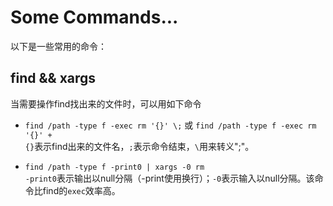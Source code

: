 Some Commands...
===

以下是一些常用的命令：

find && xargs
---
当需要操作find找出来的文件时，可以用如下命令

- `find /path -type f -exec rm '{}' \;` 或 `find /path -type f -exec rm '{}' +`  
 `{}`表示find出来的文件名，`;`表示命令结束，`\`用来转义";"。

- `find /path -type f -print0 | xargs -0 rm`   
  `-print0`表示输出以null分隔（-print使用换行）；`-0`表示输入以null分隔。该命令比find的`exec`效率高。



 
